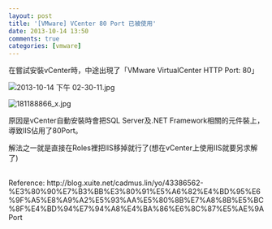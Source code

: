 ```yaml
---
layout: post
title: '[VMware] VCenter 80 Port 已被使用'
date: 2013-10-14 13:50
comments: true
categories: [vmware]
---
```

在嘗試安裝vCenter時，中途出現了「VMware VirtualCenter HTTP Port: 80」

![2013-10-14 下午 02-30-11.jpg](http://user-image.logdown.io/user/2740/blog/2734/post/147088/Dh30xvaKQpiGNxLRUEAh_2013-10-14%20%E4%B8%8B%E5%8D%88%2002-30-11.jpg)

![181188866_x.jpg](http://user-image.logdown.io/user/2740/blog/2734/post/147088/BSI6GB26R6GYxsu7JrMh_181188866_x.jpg)

原因是vCenter自動安裝時會把SQL Server及.NET Framework相關的元件裝上，導致IIS佔用了80Port。

解法之一就是直接在Roles裡把IIS移掉就行了(想在vCenter上使用IIS就要另求解了)


<br>
Reference:
http://blog.xuite.net/cadmus.lin/yo/43386562-%E3%80%90%E7%B3%BB%E3%80%91%E5%A6%82%E4%BD%95%E6%9F%A5%E8%A9%A2%E5%93%AA%E5%80%8B%E7%A8%8B%E5%BC%8F%E4%BD%94%E7%94%A8%E4%BA%86%E6%8C%87%E5%AE%9APort